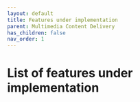 ```yaml
---
layout: default
title: Features under implementation
parent: Multimedia Content Delivery
has_children: false
nav_order: 1
---
```


# List of features under implementation
